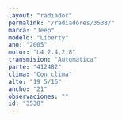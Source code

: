 ```yaml
---
layout: "radiador"
permalink: "/radiadores/3538/"
marca: "Jeep"
modelo: "Liberty"
ano: "2005"
motor: "L4 2.4,2.8"
transmision: "Automática"
parte: "412482"
clima: "Con clima"
alto: "19 5/16"
ancho: "21"
observaciones: ""
id: "3538"
---
```


